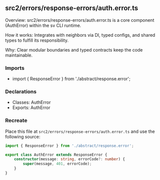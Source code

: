 ## src2/errors/response-errors/auth.error.ts

Overview: src2/errors/response-errors/auth.error.ts is a core component (AuthError) within the sv CLI runtime.

How it works: Integrates with neighbors via DI, typed configs, and shared types to fulfill its responsibility.

Why: Clear modular boundaries and typed contracts keep the code maintainable.

### Imports

- import { ResponseError } from './abstract/response.error';

### Declarations

- Classes: AuthError
- Exports: AuthError

### Recreate

Place this file at `src2/errors/response-errors/auth.error.ts` and use the following source:

```ts
import { ResponseError } from './abstract/response.error';

export class AuthError extends ResponseError {
	constructor(message: string, errorCode?: number) {
		super(message, 401, errorCode);
	}
}

```
